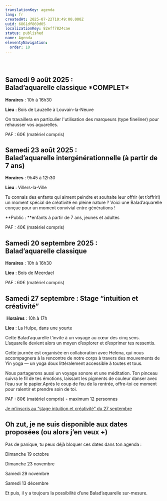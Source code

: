 ```yaml
---
translationKey: agenda
lang: fr
createdAt: 2025-07-22T10:49:00.000Z
uuid: 6861df869d05
localizationKey: 82eff7824cae
status: published
name: Agenda
eleventyNavigation:
  order: 10
---
```

# <img src="/_images/Agenda%20complet%20des%20activit%C3%A9s.webp" alt="" /> 

## **Samedi 9 août 2025&#160;**: **Balad’aquarelle classique \*COMPLET\***

**Horaires** : 10h à 16h30 

**Lieu** : Bois de Lauzelle à Louvain-la-Neuve

On travaillera en particulier l'utilisation des marqueurs (type fineliner) pour rehausser vos aquarelles.

PAF : 60€ (matériel compris)

## **Samedi 23 août 2025&#160;**: **Balad’aquarelle intergénérationnelle (à partir de 7 ans)**

**Horaires** : 9h45 à 12h30 

**Lieu** : Villers-la-Ville

Tu connais des enfants qui aiment peindre et souhaite leur offrir (et t’offrir!) un moment spécial de créativité en pleine nature ? Voici une Balad’aquarelle conçue pour un moment convivial entre générations !

**Public :&#32;**enfants à partir de 7 ans, jeunes et adultes

PAF : 40€ (matériel compris)

## Samedi 20 septembre 2025 : Balad’aquarelle classique 

**Horaires** : 10h à 16h30

**Lieu** : Bois de Meerdael

PAF : 60€ (matériel compris) 

## **Samedi 27 septembre : Stage “intuition et créativité”**

 **Horaires** : 10h à 17h

**Lieu** : La Hulpe, dans une yourte

Cette Balad’aquarelle t’invite à un voyage au cœur des cinq sens. L’aquarelle devient alors un moyen d’explorer et d’exprimer tes ressentis. 

Cette journée est organisée en collaboration avec Helena, qui nous accompagnera à la rencontre de notre corps à travers des mouvements de Yin yoga — un yoga doux littéralement accessible à toutes et tous. 

Nous partagerons aussi un voyage sonore et une méditation. Ton pinceau suivra le fil de tes émotions, laissant les pigments de couleur danser avec l’eau sur le papier.Après le coup de feu de la rentrée, offre-toi ce moment pour ralentir et prendre soin de toi.

PAF : 80€ (matériel compris) - maximum 12 personnes

[Je m’inscris au “stage intuition et créativité” du 27 septembre](https://gmail.us12.list-manage.com/track/click?u=6de54c566893a7e8017dec274&id=7b118c08ef&e=7796bbf9bf)

## **Oh zut, je ne suis disponible aux dates proposées (ou alors j’en veux +)**

Pas de panique, tu peux déjà bloquer ces dates dans ton agenda : 

Dimanche 19 octobre

Dimanche 23 novembre

Samedi 29 novembre

Samedi 13 décembre

Et puis, il y a toujours la possibilité d’une Balad’aquarelle sur-mesure.
